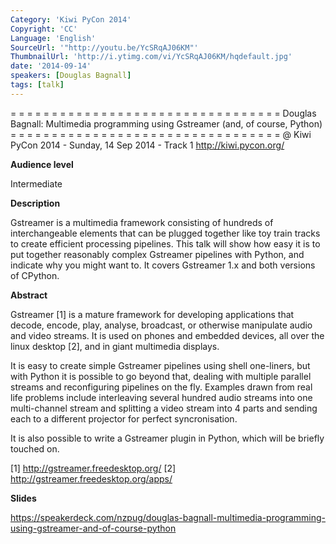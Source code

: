 ```yaml
---
Category: 'Kiwi PyCon 2014'
Copyright: 'CC'
Language: 'English'
SourceUrl: '"http://youtu.be/YcSRqAJ06KM"'
ThumbnailUrl: 'http://i.ytimg.com/vi/YcSRqAJ06KM/hqdefault.jpg'
date: '2014-09-14'
speakers: [Douglas Bagnall]
tags: [talk]
---
```

= = = = = = = = = = = = = = = = = = = = = = = = = = = = = = = = = 
Douglas Bagnall:
Multimedia programming using Gstreamer (and, of course, Python)
= = = = = = = = = = = = = = = = = = = = = = = = = = = = = = = = = 
@ Kiwi PyCon 2014 - Sunday, 14 Sep 2014 - Track 1
http://kiwi.pycon.org/

**Audience level**

Intermediate

**Description**

Gstreamer is a multimedia framework consisting of hundreds of interchangeable elements that can be plugged together like toy train tracks to create efficient processing pipelines. This talk will show how easy it is to put together reasonably complex Gstreamer pipelines with Python, and indicate why you might want to. It covers Gstreamer 1.x and both versions of CPython.

**Abstract**

Gstreamer [1] is a mature framework for developing applications that decode, encode, play, analyse, broadcast, or otherwise manipulate audio and video streams. It is used on phones and embedded devices, all over the linux desktop [2], and in giant multimedia displays.

It is easy to create simple Gstreamer pipelines using shell one-liners, but with Python it is possible to go beyond that, dealing with multiple parallel streams and reconfiguring pipelines on the fly. Examples drawn from real life problems include interleaving several hundred audio streams into one multi-channel stream and splitting a video stream into 4 parts and sending each to a different projector for perfect syncronisation.

It is also possible to write a Gstreamer plugin in Python, which will be briefly touched on.

[1] http://gstreamer.freedesktop.org/
[2] http://gstreamer.freedesktop.org/apps/

**Slides**

https://speakerdeck.com/nzpug/douglas-bagnall-multimedia-programming-using-gstreamer-and-of-course-python